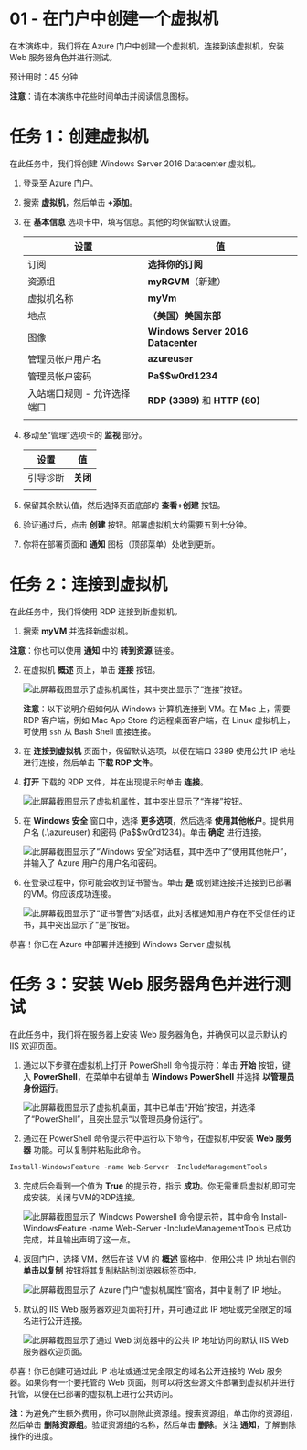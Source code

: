 ﻿---
wts:
    title: '01 - 在门户中创建一个虚拟机'
    module: '模块 02 - 核心 Azure 服务'
---
# 01 - 在门户中创建一个虚拟机

在本演练中，我们将在 Azure 门户中创建一个虚拟机，连接到该虚拟机，安装 Web 服务器角色并进行测试。 

预计用时：45 分钟

**注意**：请在本演练中花些时间单击并阅读信息图标。 

# 任务 1：创建虚拟机

在此任务中，我们将创建 Windows Server 2016 Datacenter 虚拟机。 

1. 登录至 [Azure 门户](https://portal.azure.com)。

2. 搜索 **虚拟机**，然后单击 **+添加**。

3. 在 **基本信息** 选项卡中，填写信息。其他的均保留默认设置。

	| 设置 | 值 |
	|---|---|
	| 订阅 | **选择你的订阅**|
	| 资源组 | **myRGVM**（新建） |
	| 虚拟机名称 | **myVm** |
	| 地点 | **（美国）美国东部**|
	| 图像 | **Windows Server 2016 Datacenter**|
	| 管理员帐户用户名 | **azureuser** |
	| 管理员帐户密码 | **Pa$$w0rd1234**|
	| 入站端口规则 - 允许选择端口 | **RDP (3389)** 和 **HTTP (80)**|
	|||

4. 移动至“管理”选项卡的 **监视** 部分。

	|设置 | 值 |
	|---|---|
	|引导诊断 | **关闭**|
	|||

5. 保留其余默认值，然后选择页面底部的 **查看+创建** 按钮。

6. 验证通过后，点击 **创建** 按钮。部署虚拟机大约需要五到七分钟。

7. 你将在部署页面和 **通知** 图标（顶部菜单）处收到更新。

# 任务 2：连接到虚拟机

在此任务中，我们将使用 RDP 连接到新虚拟机。 

1. 搜索 **myVM** 并选择新虚拟机。

**注意**：你也可以使用 **通知** 中的 **转到资源** 链接。 

2. 在虚拟机 **概述** 页上，单击 **连接** 按钮。

    ![此屏幕截图显示了虚拟机属性，其中突出显示了“连接”按钮。](../images/0101.png)

    **注意**：以下说明介绍如何从 Windows 计算机连接到 VM。在 Mac 上，需要 RDP 客户端，例如 Mac App Store 的远程桌面客户端，在 Linux 虚拟机上，可使用 `ssh` 从 Bash Shell 直接连接。

2. 在 **连接到虚拟机** 页面中，保留默认选项，以便在端口 3389 使用公共 IP 地址进行连接，然后单击 **下载 RDP 文件**。

3. **打开** 下载的 RDP 文件，并在出现提示时单击 **连接**。 

    ![此屏幕截图显示了虚拟机属性，其中突出显示了“连接”按钮。 ](../images/0102.png)

4. 在 **Windows 安全** 窗口中，选择 **更多选项**，然后选择 **使用其他帐户**。提供用户名 (.\azureuser) 和密码 (Pa$$w0rd1234)。单击 **确定** 进行连接。

    ![此屏幕截图显示了“Windows 安全”对话框，其中选中了“使用其他帐户”，并输入了 Azure 用户的用户名和密码。](../images/0103.png)


5. 在登录过程中，你可能会收到证书警告。单击 **是** 或创建连接并连接到已部署的VM。你应该成功连接。

    ![此屏幕截图显示了“证书警告”对话框，此对话框通知用户存在不受信任的证书，其中突出显示了“是”按钮。 ](../images/0104.png)

恭喜！你已在 Azure 中部署并连接到 Windows Server 虚拟机

# 任务 3：安装 Web 服务器角色并进行测试

在此任务中，我们将在服务器上安装 Web 服务器角色，并确保可以显示默认的 IIS 欢迎页面。

1. 通过以下步骤在虚拟机上打开 PowerShell 命令提示符：单击 **开始** 按钮，键入 **PowerShell**，在菜单中右键单击 **Windows PowerShell** 并选择 **以管理员身份运行**。

    ![此屏幕截图显示了虚拟机桌面，其中已单击“开始”按钮，并选择了“PowerShell”，且突出显示“以管理员身份运行”。](../images/0105.png)

2. 通过在 PowerShell 命令提示符中运行以下命令，在虚拟机中安装 **Web 服务器** 功能。可以复制并粘贴此命令。

```PowerShell
Install-WindowsFeature -name Web-Server -IncludeManagementTools
```
  
3. 完成后会看到一个值为 **True** 的提示符，指示 **成功**。你无需重启虚拟机即可完成安装。关闭与VM的RDP连接。

    ![此屏幕截图显示了 Windows Powershell 命令提示符，其中命令 Install-WindowsFeature -name Web-Server -IncludeManagementTools 已成功完成，并且输出声明了这一点。](../images/0106.png)

4. 返回门户，选择 VM，然后在该 VM 的 **概述** 窗格中，使用公共 IP 地址右侧的 **单击以复制** 按钮将其复制粘贴到浏览器标签页中。

    ![此屏幕截图显示了 Azure 门户“虚拟机属性”窗格，其中复制了 IP 地址。](../images/0107.png)

5. 默认的 IIS Web 服务器欢迎页面将打开，并可通过此 IP 地址或完全限定的域名进行公开连接。

    ![此屏幕截图显示了通过 Web 浏览器中的公共 IP 地址访问的默认 IIS Web 服务器欢迎页面。](../images/0108.png)

恭喜！你已创建可通过此 IP 地址或通过完全限定的域名公开连接的 Web 服务器。如果你有一个要托管的 Web 页面，则可以将这些源文件部署到虚拟机并进行托管，以便在已部署的虚拟机上进行公共访问。


**注**：为避免产生额外费用，你可以删除此资源组。搜索资源组，单击你的资源组，然后单击 **删除资源组**。验证资源组的名称，然后单击 **删除**。关注 **通知**，了解删除操作的进度。
